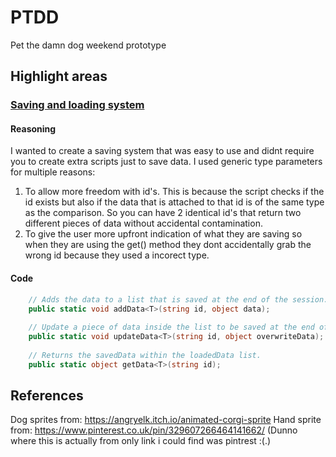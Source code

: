 # PTDD
Pet the damn dog weekend prototype


## Highlight areas

### [Saving and loading system](https://github.com/lukewhitingdev/PTDD/blob/main/Pet-the-damn-dog/Assets/SaveManager.cs)

#### Reasoning
I wanted to create a saving system that was easy to use and didnt require you to create extra scripts just to save data.
I used generic type parameters for multiple reasons:
  1. To allow more freedom with id's. This is because the script checks if the id exists but also if the data that is attached to that id is of the same type as the comparison. So      you can have 2 identical id's that return two different pieces of data without accidental contamination.
  2. To give the user more upfront indication of what they are saving so when they are using the get() method they dont accidentally grab the wrong id because they used a incorect      type.

#### Code
```C#
    // Adds the data to a list that is saved at the end of the session.
    public static void addData<T>(string id, object data);
    
    // Update a piece of data inside the list to be saved at the end of the session.
    public static void updateData<T>(string id, object overwriteData);
    
    // Returns the savedData within the loadedData list.
    public static object getData<T>(string id);
```


## References

Dog sprites from: https://angryelk.itch.io/animated-corgi-sprite
Hand sprite from: https://www.pinterest.co.uk/pin/329607266464141662/ (Dunno where this is actually from only link i could find was pintrest :(.)
